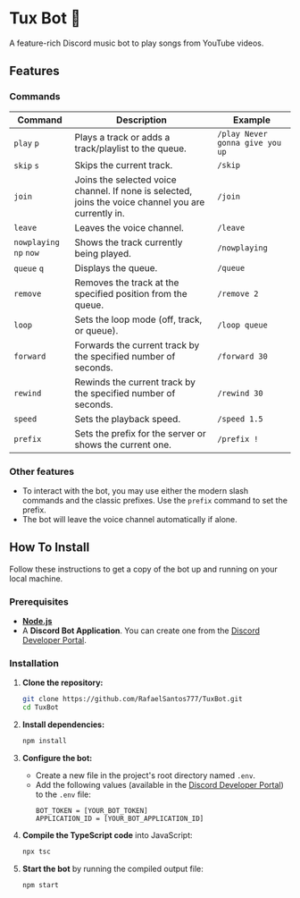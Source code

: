 # Tux Bot 🎵

A feature-rich Discord music bot to play songs from YouTube videos.

## Features

### Commands

| Command             | Description                                          | Example                               |
| ------------------- | ---------------------------------------------------- | ------------------------------------- |
| `play` `p`       | Plays a track or adds a track/playlist to the queue.             | `/play Never gonna give you up`         |
| `skip` `s`            | Skips the current track.                   | `/skip`                              |
| `join`            | Joins the selected voice channel. If none is selected, joins the voice channel you are currently in.                             | `/join` |
| `leave`            | Leaves the voice channel.                             | `/leave`                             |
| `nowplaying` `np` `now`            | Shows the track currently being played.                   | `/nowplaying`                              |
| `queue` `q`            | Displays the queue.                   | `/queue`                              |
| `remove`           | Removes the track at the specified position from the queue.                   | `/remove 2`                              |
| `loop`       | Sets the loop mode (off, track, or queue).             | `/loop queue`         |
| `forward`       | Forwards the current track by the specified number of seconds.             | `/forward 30`         |
| `rewind`       | Rewinds the current track by the specified number of seconds.             | `/rewind 30`         |
| `speed`       | Sets the playback speed.             | `/speed 1.5`         |
| `prefix`       | Sets the prefix for the server or shows the current one.             | `/prefix !`         |

### Other features

* To interact with the bot, you may use either the modern slash commands and the classic prefixes. Use the `prefix` command to set the prefix.
* The bot will leave the voice channel automatically if alone.

## How To Install

Follow these instructions to get a copy of the bot up and running on your local machine.

### Prerequisites

* **[Node.js](https://nodejs.org/)**
* A **Discord Bot Application**. You can create one from the [Discord Developer Portal](https://discord.com/developers/applications).

### Installation

1.  **Clone the repository:**

    ```sh
    git clone https://github.com/RafaelSantos777/TuxBot.git
    cd TuxBot
    ```

2.  **Install dependencies:**

    ```sh
    npm install
    ```

3. **Configure the bot:**

    * Create a new file in the project's root directory named `.env`.
    * Add the following values (available in the [Discord Developer Portal](https://discord.com/developers/applications)) to the `.env` file:
        ```env
      BOT_TOKEN = [YOUR_BOT_TOKEN]
      APPLICATION_ID = [YOUR_BOT_APPLICATION_ID]
        ```

4. **Compile the TypeScript code** into JavaScript:

    ```sh
    npx tsc
    ```

5.  **Start the bot** by running the compiled output file:
    ```sh
    npm start
    ```
